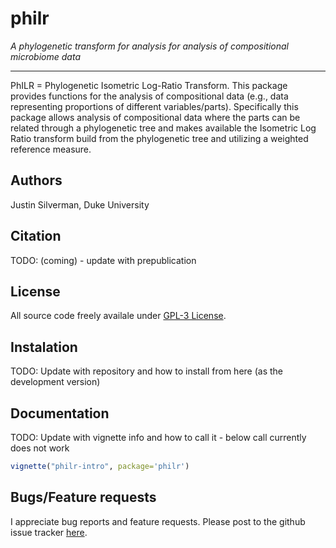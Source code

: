 # philr
*A phylogenetic transform for analysis for analysis of compositional microbiome data*

***
PhILR = Phylogenetic Isometric Log-Ratio Transform.
This package provides functions for the analysis of compositional data (e.g., data representing proportions of different variables/parts). Specifically this package allows analysis of compositional data where the parts can be related through a phylogenetic tree and makes available the Isometric Log Ratio transform build from the phylogenetic tree and utilizing a weighted reference measure. 


## Authors ##
Justin Silverman, Duke University 

## Citation ##
TODO: (coming) - update with prepublication 

## License ##
All source code freely availale under [GPL-3 License](https://www.gnu.org/licenses/gpl-3.0.en.html). 

## Instalation ##
TODO: Update with repository and how to install from here (as the development version)

## Documentation ##
TODO: Update with vignette info and how to call it - below call currently does not work
``` r
vignette("philr-intro", package='philr')
```

## Bugs/Feature requests ##
I appreciate bug reports and feature requests. Please post to the github issue tracker [here](https://github.com/jsilve24/philr/issues). 
